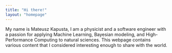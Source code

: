 ```yaml
---
title: "Hi there!"
layout: "homepage"
---
```

My name is Mateusz Kapusta, I am a physicist and a software engineer with a
passion for applying Machine Learning, Bayesian modeling, and High-Performance Computing to natural sciences. 
This webpage contains various content that I considered interesting enough to share with the world.
